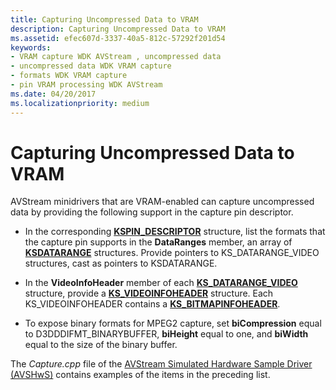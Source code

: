 ```yaml
---
title: Capturing Uncompressed Data to VRAM
description: Capturing Uncompressed Data to VRAM
ms.assetid: efec607d-3337-40a5-812c-57292f201d54
keywords:
- VRAM capture WDK AVStream , uncompressed data
- uncompressed data WDK VRAM capture
- formats WDK VRAM capture
- pin VRAM processing WDK AVStream
ms.date: 04/20/2017
ms.localizationpriority: medium
---
```


# Capturing Uncompressed Data to VRAM


AVStream minidrivers that are VRAM-enabled can capture uncompressed data by providing the following support in the capture pin descriptor.

-   In the corresponding [**KSPIN\_DESCRIPTOR**](https://msdn.microsoft.com/library/windows/hardware/ff563533) structure, list the formats that the capture pin supports in the **DataRanges** member, an array of [**KSDATARANGE**](https://msdn.microsoft.com/library/windows/hardware/ff561658) structures. Provide pointers to KS\_DATARANGE\_VIDEO structures, cast as pointers to KSDATARANGE.

-   In the **VideoInfoHeader** member of each [**KS\_DATARANGE\_VIDEO**](https://msdn.microsoft.com/library/windows/hardware/ff567628) structure, provide a [**KS\_VIDEOINFOHEADER**](https://msdn.microsoft.com/library/windows/hardware/ff567700) structure. Each KS\_VIDEOINFOHEADER contains a [**KS\_BITMAPINFOHEADER**](https://msdn.microsoft.com/library/windows/hardware/ff567305).

-   To expose binary formats for MPEG2 capture, set **biCompression** equal to D3DDDIFMT\_BINARYBUFFER, **biHeight** equal to one, and **biWidth** equal to the size of the binary buffer.

The *Capture.cpp* file of the [AVStream Simulated Hardware Sample Driver (AVSHwS)](https://go.microsoft.com/fwlink/p/?linkid=256083) contains examples of the items in the preceding list.

 

 




